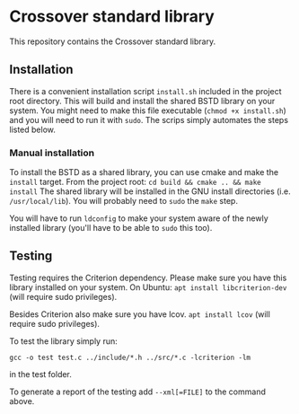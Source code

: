 # Crossover standard library

This repository contains the Crossover standard library.

## Installation
There is a convenient installation script `install.sh` included in the project root directory. This will build and install the shared BSTD library on your system.
You might need to make this file executable
(`chmod +x install.sh`)
and you will need to run it with `sudo`. The scrips simply automates the steps listed below.

### Manual installation

To install the BSTD as a shared library, you can use cmake and make the `install` target. From the project root:
`cd build && cmake .. && make install`
The shared library will be installed in the GNU install directories (i.e. `/usr/local/lib`). You will probably need to `sudo` the `make` step.

You will have to run `ldconfig` to make your system aware of the newly installed library (you'll have to be able to `sudo` this too).

## Testing
Testing requires the Criterion dependency. Please make sure you have this library installed on your system. On Ubuntu: ```apt install libcriterion-dev``` (will require sudo privileges).

Besides Criterion also make sure you have lcov. ```apt install lcov``` (will require sudo privileges).

To test the library simply run:

``gcc -o test test.c ../include/*.h ../src/*.c -lcriterion -lm``

in the test folder.

To generate a report of the testing add ``--xml[=FILE]`` to the command above.